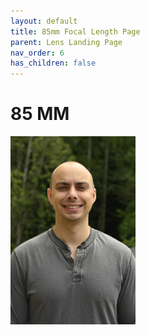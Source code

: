 ```yaml
---
layout: default
title: 85mm Focal Length Page
parent: Lens Landing Page
nav_order: 6
has_children: false
---
```


# 85 MM

<img src="/images/Body/85mm-Prime.JPG" width="200"> 